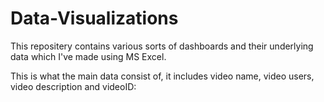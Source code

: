 # Data-Visualizations
This repositery contains various sorts of dashboards and their underlying data which I've made using MS Excel.

This is what the main data consist of, it includes video name, video users, video description and videoID:
